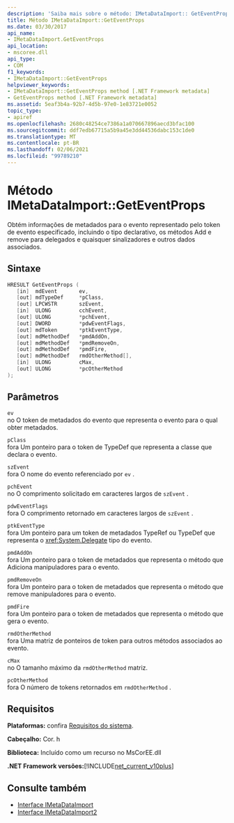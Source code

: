 ```yaml
---
description: 'Saiba mais sobre o método: IMetaDataImport:: GetEventProps'
title: Método IMetaDataImport::GetEventProps
ms.date: 03/30/2017
api_name:
- IMetaDataImport.GetEventProps
api_location:
- mscoree.dll
api_type:
- COM
f1_keywords:
- IMetaDataImport::GetEventProps
helpviewer_keywords:
- IMetaDataImport::GetEventProps method [.NET Framework metadata]
- GetEventProps method [.NET Framework metadata]
ms.assetid: 5eaf3b4a-92b7-4d5b-97e0-1e83721e0052
topic_type:
- apiref
ms.openlocfilehash: 2680c48254ce7386a1a070667896aecd3bfac100
ms.sourcegitcommit: ddf7edb67715a5b9a45e3dd44536dabc153c1de0
ms.translationtype: MT
ms.contentlocale: pt-BR
ms.lasthandoff: 02/06/2021
ms.locfileid: "99789210"
---
```

# <a name="imetadataimportgeteventprops-method"></a>Método IMetaDataImport::GetEventProps

Obtém informações de metadados para o evento representado pelo token de evento especificado, incluindo o tipo declarativo, os métodos Add e remove para delegados e quaisquer sinalizadores e outros dados associados.  
  
## <a name="syntax"></a>Sintaxe  
  
```cpp  
HRESULT GetEventProps (  
   [in]  mdEvent       ev,  
   [out] mdTypeDef     *pClass,
   [out] LPCWSTR       szEvent,
   [in]  ULONG         cchEvent,
   [out] ULONG         *pchEvent,
   [out] DWORD         *pdwEventFlags,  
   [out] mdToken       *ptkEventType,  
   [out] mdMethodDef   *pmdAddOn,
   [out] mdMethodDef   *pmdRemoveOn,
   [out] mdMethodDef   *pmdFire,
   [out] mdMethodDef   rmdOtherMethod[],
   [in]  ULONG         cMax,  
   [out] ULONG         *pcOtherMethod  
);  
```  
  
## <a name="parameters"></a>Parâmetros  

 `ev`  
 no O token de metadados do evento que representa o evento para o qual obter metadados.  
  
 `pClass`  
 fora Um ponteiro para o token de TypeDef que representa a classe que declara o evento.  
  
 `szEvent`  
 fora O nome do evento referenciado por `ev` .  
  
 `pchEvent`  
 no O comprimento solicitado em caracteres largos de `szEvent` .  
  
 `pdwEventFlags`  
 fora O comprimento retornado em caracteres largos de `szEvent` .  
  
 `ptkEventType`  
 fora Um ponteiro para um token de metadados TypeRef ou TypeDef que representa o <xref:System.Delegate> tipo do evento.  
  
 `pmdAddOn`  
 fora Um ponteiro para o token de metadados que representa o método que Adiciona manipuladores para o evento.  
  
 `pmdRemoveOn`  
 fora Um ponteiro para o token de metadados que representa o método que remove manipuladores para o evento.  
  
 `pmdFire`  
 fora Um ponteiro para o token de metadados que representa o método que gera o evento.  
  
 `rmdOtherMethod`  
 fora Uma matriz de ponteiros de token para outros métodos associados ao evento.  
  
 `cMax`  
 no O tamanho máximo da `rmdOtherMethod` matriz.  
  
 `pcOtherMethod`  
 fora O número de tokens retornados em `rmdOtherMethod` .  
  
## <a name="requirements"></a>Requisitos  

 **Plataformas:** confira [Requisitos do sistema](../../get-started/system-requirements.md).  
  
 **Cabeçalho:** Cor. h  
  
 **Biblioteca:** Incluído como um recurso no MsCorEE.dll  
  
 **.NET Framework versões:**[!INCLUDE[net_current_v10plus](../../../../includes/net-current-v10plus-md.md)]  
  
## <a name="see-also"></a>Consulte também

- [Interface IMetaDataImport](imetadataimport-interface.md)
- [Interface IMetaDataImport2](imetadataimport2-interface.md)
